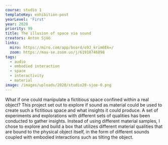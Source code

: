 ```yaml
---
course: studio 1
templateKey: exhibition-post
yearLevel: 'First'
year: 2020
priority: 99
title: The illusion of space via sound
creators: Anton Sjöö
links: 
  miro: https://miro.com/app/board/o9J_krim0Ek=/
  zoom: https://mau-se.zoom.us/j/61910746898
tags:
  - audio
  - embodied interaction
  - space
  - interactivity
  - material
image: /images/uploads/2020/studio20-sjoo-0.png
---
```


What if one could manipulate a fictitious space confined within a real object? This project set out to explore if sound as material could be used to create such a fictitious space and what insights it could produce. A set of experiments and explorations with different sets of qualities has been conducted to gather insights. Instead of using different material samples, I chose to explore and build a box that utilizes different material qualities that are bound to the physical object itself, in the form of different sounds coupled with embodied interactions such as tilting the object.
